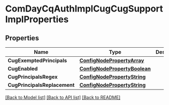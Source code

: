 # ComDayCqAuthImplCugCugSupportImplProperties

## Properties
Name | Type | Description | Notes
------------ | ------------- | ------------- | -------------
**CugExemptedPrincipals** | [**ConfigNodePropertyArray**](configNodePropertyArray.md) |  | [optional] 
**CugEnabled** | [**ConfigNodePropertyBoolean**](configNodePropertyBoolean.md) |  | [optional] 
**CugPrincipalsRegex** | [**ConfigNodePropertyString**](configNodePropertyString.md) |  | [optional] 
**CugPrincipalsReplacement** | [**ConfigNodePropertyString**](configNodePropertyString.md) |  | [optional] 

[[Back to Model list]](../README.md#documentation-for-models) [[Back to API list]](../README.md#documentation-for-api-endpoints) [[Back to README]](../README.md)


